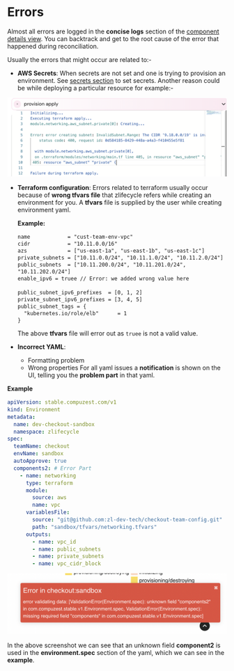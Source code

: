 # Errors

Almost all errors are logged in the **concise logs** section of the [component details view](component-details-view.md). You can backtrack and get to the root cause of the error that happened during reconciliation.

Usually the errors that might occur are related to:-

- **AWS Secrets**: When secrets are not set and one is trying to provision an environment. See [secrets section](secrets.md) to set secrets. Another reason could be while deploying a particular resource for example:-

![AWS Error](../assets/images/aws-resource-error.png)
  
- **Terraform configuration**: Errors related to terraform usually occur because of **wrong tfvars file** that zlifecycle refers while creating an environment for you.
  A **tfvars** file is supplied by the user while creating environment yaml.

  **Example:**

  ```
  name            = "cust-team-env-vpc"
  cidr            = "10.11.0.0/16"
  azs             = ["us-east-1a", "us-east-1b", "us-east-1c"]
  private_subnets = ["10.11.0.0/24", "10.11.1.0/24", "10.11.2.0/24"]
  public_subnets  = ["10.11.200.0/24", "10.11.201.0/24", "10.11.202.0/24"]
  enable_ipv6 = truee // Error: we added wrong value here

  public_subnet_ipv6_prefixes  = [0, 1, 2]
  private_subnet_ipv6_prefixes = [3, 4, 5]
  public_subnet_tags = {
    "kubernetes.io/role/elb"      = 1
  }
  ```

  The above **tfvars** file will error out as `truee` is not a valid value.


  
- **Incorrect YAML**:
   - Formatting problem
   - Wrong properties
For all yaml issues a **notification** is shown on the UI, telling you the **problem part** in that yaml.

**Example**

```yaml
apiVersion: stable.compuzest.com/v1
kind: Environment
metadata:
  name: dev-checkout-sandbox
  namespace: zlifecycle
spec:
  teamName: checkout
  envName: sandbox  
  autoApprove: true
  components2: # Error Part
    - name: networking
      type: terraform
      module:
        source: aws
        name: vpc
      variablesFile:
        source: "git@github.com:zl-dev-tech/checkout-team-config.git"
        path: "sandbox/tfvars/networking.tfvars"
      outputs:
        - name: vpc_id
        - name: public_subnets
        - name: private_subnets
        - name: vpc_cidr_block
```

![yaml-notification](../assets/images/yaml-error.png "yaml notification")

In the above screenshot we can see that an unknown field **component2** is used in the **environment.spec** section of the yaml, which we can see in the **example**.